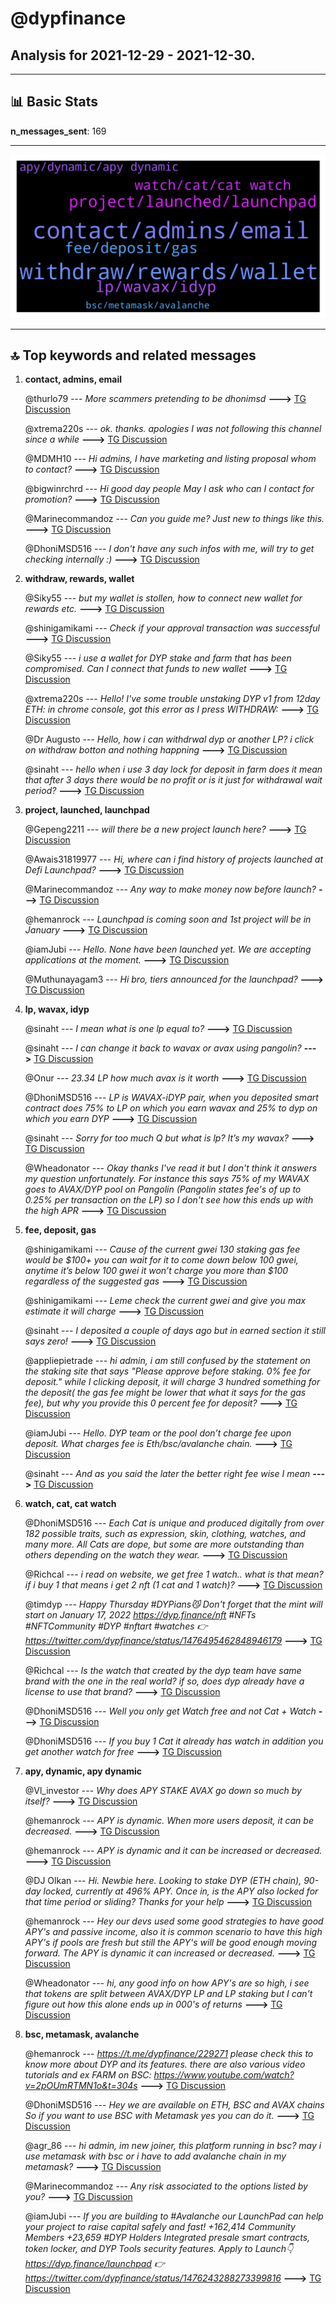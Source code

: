 # **@dypfinance**
 ## Analysis for **2021-12-29** - **2021-12-30**.

---

## 📊 **Basic Stats**

**n_messages_sent**: 169

---
![wordcloud](dypfinance_1Days_wordcloud.png)

---


## 🔝 **Top keywords and related messages**

1. **contact, admins, email**

    @thurlo79 --- *More scammers pretending to be dhonimsd* **--->** [TG Discussion](https://t.me/dypfinance/235137)

    @xtrema220s --- *ok. thanks. apologies I was not following this channel since a while* **--->** [TG Discussion](https://t.me/dypfinance/235195)

    @MDMH10 --- *Hi admins, I have marketing and listing proposal whom to contact?* **--->** [TG Discussion](https://t.me/dypfinance/235096)

    @bigwinrchrd --- *Hi good day people May I ask who can I contact for promotion?* **--->** [TG Discussion](https://t.me/dypfinance/235279)

    @Marinecommandoz --- *Can you guide me? Just new to things like this.* **--->** [TG Discussion](https://t.me/dypfinance/235261)

    @DhoniMSD516 --- *I don't have any such infos with me, will try to get checking internally :)* **--->** [TG Discussion](https://t.me/dypfinance/235497)

2. **withdraw, rewards, wallet**

    @Siky55 --- *but my wallet is stollen, how to connect new wallet for rewards etc.* **--->** [TG Discussion](https://t.me/dypfinance/235154)

    @shinigamikami --- *Check if your approval transaction was successful* **--->** [TG Discussion](https://t.me/dypfinance/235429)

    @Siky55 --- *i use a wallet for DYP stake and farm that has been compromised. Can I connect that funds to new wallet* **--->** [TG Discussion](https://t.me/dypfinance/235152)

    @xtrema220s --- *Hello! I've some trouble unstaking DYP v1 from 12day ETH: in chrome console, got this error as I press WITHDRAW:* **--->** [TG Discussion](https://t.me/dypfinance/235191)

    @Dr Augusto --- *Hello, how i can withdrwal dyp or another LP? i click on withdraw botton and nothing happning* **--->** [TG Discussion](https://t.me/dypfinance/235019)

    @sinaht --- *hello when i use 3 day lock for deposit in farm does it mean that after 3 days there would be no profit or is it just for withdrawal wait period?* **--->** [TG Discussion](https://t.me/dypfinance/235105)

3. **project, launched, launchpad**

    @Gepeng2211 --- *will there be a new project launch here?* **--->** [TG Discussion](https://t.me/dypfinance/235547)

    @Awais31819977 --- *Hi, where can i find history of projects launched at Defi Launchpad?* **--->** [TG Discussion](https://t.me/dypfinance/235364)

    @Marinecommandoz --- *Any way to make money now before launch?* **--->** [TG Discussion](https://t.me/dypfinance/235257)

    @hemanrock --- *Launchpad is coming soon and 1st project will be in January* **--->** [TG Discussion](https://t.me/dypfinance/235255)

    @iamJubi --- *Hello. None have been launched yet. We are accepting applications at the moment.* **--->** [TG Discussion](https://t.me/dypfinance/235365)

    @Muthunayagam3 --- *Hi bro, tiers announced for the launchpad?* **--->** [TG Discussion](https://t.me/dypfinance/235117)

4. **lp, wavax, idyp**

    @sinaht --- *I mean what is one lp equal to?* **--->** [TG Discussion](https://t.me/dypfinance/235128)

    @sinaht --- *I can change it back to wavax or avax using pangolin?* **--->** [TG Discussion](https://t.me/dypfinance/235124)

    @Onur --- *23.34 LP how much avax is it worth* **--->** [TG Discussion](https://t.me/dypfinance/235456)

    @DhoniMSD516 --- *LP is WAVAX-iDYP pair, when you deposited smart contract does 75% to LP on which you earn wavax and 25% to dyp on which you earn DYP* **--->** [TG Discussion](https://t.me/dypfinance/235119)

    @sinaht --- *Sorry for too much Q but what is lp? It’s my wavax?* **--->** [TG Discussion](https://t.me/dypfinance/235116)

    @Wheadonator --- *Okay thanks I've read it but I don't think it answers my question unfortunately. For instance this says 75% of my WAVAX goes to AVAX/DYP pool on Pangolin (Pangolin states fee's of up to 0.25% per transaction on the LP) so I don't see how this ends up with the high APR* **--->** [TG Discussion](https://t.me/dypfinance/235326)

5. **fee, deposit, gas**

    @shinigamikami --- *Cause of the current gwei 130 staking gas fee would be $100+ you can wait for it to come down below 100 gwei, anytime it’s below 100 gwei it won’t charge you more than $100 regardless of the suggested gas* **--->** [TG Discussion](https://t.me/dypfinance/235070)

    @shinigamikami --- *Leme check the current gwei and give you max estimate it will charge* **--->** [TG Discussion](https://t.me/dypfinance/235066)

    @sinaht --- *I deposited a couple of days ago but in earned section it still says zero!* **--->** [TG Discussion](https://t.me/dypfinance/235109)

    @appliepietrade --- *hi admin,  i am still confused by the statement on the staking site that says "Please approve before staking. 0% fee for deposit." while I clicking deposit, it will charge 3 hundred something for the deposit( the gas fee might be lower that what it says for the gas fee), but why you provide this 0 percent fee for deposit?* **--->** [TG Discussion](https://t.me/dypfinance/235356)

    @iamJubi --- *Hello. DYP team or the pool don’t charge fee upon deposit. What charges fee is Eth/bsc/avalanche chain.* **--->** [TG Discussion](https://t.me/dypfinance/235358)

    @sinaht --- *And as you said the later the better right fee wise I mean* **--->** [TG Discussion](https://t.me/dypfinance/235114)

6. **watch, cat, cat watch**

    @DhoniMSD516 --- *Each Cat is unique and produced digitally from over 182 possible traits, such as expression, skin, clothing, watches, and many more. All Cats are dope, but some are more outstanding than others depending on the watch they wear.* **--->** [TG Discussion](https://t.me/dypfinance/235480)

    @Richcal --- *i read on website, we get free 1 watch.. what is that mean? if i buy 1 that means i get 2 nft (1 cat and 1 watch)?* **--->** [TG Discussion](https://t.me/dypfinance/235483)

    @timdyp --- *Happy Thursday #DYPians😼  Don't forget that the mint will start on January 17, 2022 https://dyp.finance/nft  #NFTs #NFTCommunity #DYP #nftart #watches  👉https://twitter.com/dypfinance/status/1476495462848946179* **--->** [TG Discussion](https://t.me/dypfinance/235466)

    @Richcal --- *Is the watch that created by the dyp team have same brand with the one in the real world? if so, does dyp already have a license to use that brand?* **--->** [TG Discussion](https://t.me/dypfinance/235496)

    @DhoniMSD516 --- *Well you only get Watch free and not Cat + Watch* **--->** [TG Discussion](https://t.me/dypfinance/235487)

    @DhoniMSD516 --- *If you buy 1 Cat it already has watch in addition you get another watch for free* **--->** [TG Discussion](https://t.me/dypfinance/235484)

7. **apy, dynamic, apy dynamic**

    @Vl_investor --- *Why does APY STAKE AVAX go down so much by itself?* **--->** [TG Discussion](https://t.me/dypfinance/234966)

    @hemanrock --- *APY is dynamic. When more users deposit, it can be decreased.* **--->** [TG Discussion](https://t.me/dypfinance/234967)

    @hemanrock --- *APY is dynamic and it can be increased or decreased.* **--->** [TG Discussion](https://t.me/dypfinance/234960)

    @DJ Olkan --- *Hi. Newbie here. Looking to stake DYP (ETH chain), 90-day locked, currently at 496% APY. Once in, is the APY also locked for that time period or sliding? Thanks for your help* **--->** [TG Discussion](https://t.me/dypfinance/234958)

    @hemanrock --- *Hey our devs used some good strategies to have good APY's and passive income, also it is common scenario to have this high APY's if pools are fresh but still the APY's will be good enough moving forward. The APY is dynamic it can increased or decreased.* **--->** [TG Discussion](https://t.me/dypfinance/235328)

    @Wheadonator --- *hi, any good info on how APY's are so high, i see that tokens are split between AVAX/DYP LP and LP staking but I can't figure out how this alone ends up in 000's of returns* **--->** [TG Discussion](https://t.me/dypfinance/235312)

8. **bsc, metamask, avalanche**

    @hemanrock --- *https://t.me/dypfinance/229271  please check this to know more about DYP and its features.  there are also various video tutorials and ex FARM on BSC:   https://www.youtube.com/watch?v=2pOUmRTMN1o&t=304s* **--->** [TG Discussion](https://t.me/dypfinance/235263)

    @DhoniMSD516 --- *Hey we are available on ETH, BSC and AVAX chains So if you want to use BSC with Metamask yes you can do it.* **--->** [TG Discussion](https://t.me/dypfinance/235399)

    @agr_86 --- *hi admin, im new joiner, this platform running in bsc? may i use metamask with bsc or i have to add avalanche chain in my metamask?* **--->** [TG Discussion](https://t.me/dypfinance/235398)

    @Marinecommandoz --- *Any risk associated to the options listed by you?* **--->** [TG Discussion](https://t.me/dypfinance/235267)

    @iamJubi --- *If you are building to #Avalanche our LaunchPad can help your project to raise capital safely and fast! +162,414 Community Members +23,659 #DYP Holders  Integrated presale smart contracts, token locker, and DYP Tools security features.  Apply to Launch👇 https://dyp.finance/launchpad  👉https://twitter.com/dypfinance/status/1476243288273399816* **--->** [TG Discussion](https://t.me/dypfinance/235414)

